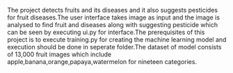 The project detects  fruits  and its diseases  and it also suggests pesticides for fruit diseases.The user interface takes image as input  and the image is analysed 
to   find  fruit  and diseases along with suggesting pesticide which can be seen by executing  ui.py for interface.The prerequisites of this project is to execute training.py for creating the machine learning model  and execution should be  done in seperate folder.The dataset of model consists of 13,000 fruit images which include apple,banana,orange,papaya,watermelon for nineteen categories. 
